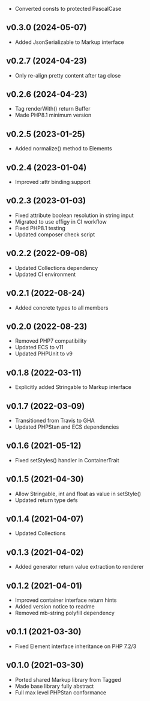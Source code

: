 * Converted consts to protected PascalCase

## v0.3.0 (2024-05-07)
* Added JsonSerializable to Markup interface

## v0.2.7 (2024-04-23)
* Only re-align pretty content after tag close

## v0.2.6 (2024-04-23)
* Tag renderWith() return Buffer
* Made PHP8.1 minimum version

## v0.2.5 (2023-01-25)
* Added normalize() method to Elements

## v0.2.4 (2023-01-04)
* Improved :attr binding support

## v0.2.3 (2023-01-03)
* Fixed attribute boolean resolution in string input
* Migrated to use effigy in CI workflow
* Fixed PHP8.1 testing
* Updated composer check script

## v0.2.2 (2022-09-08)
* Updated Collections dependency
* Updated CI environment

## v0.2.1 (2022-08-24)
* Added concrete types to all members

## v0.2.0 (2022-08-23)
* Removed PHP7 compatibility
* Updated ECS to v11
* Updated PHPUnit to v9

## v0.1.8 (2022-03-11)
* Explicitly added Stringable to Markup interface

## v0.1.7 (2022-03-09)
* Transitioned from Travis to GHA
* Updated PHPStan and ECS dependencies

## v0.1.6 (2021-05-12)
* Fixed setStyles() handler in ContainerTrait

## v0.1.5 (2021-04-30)
* Allow Stringable, int and float as value in setStyle()
* Updated return type defs

## v0.1.4 (2021-04-07)
* Updated Collections

## v0.1.3 (2021-04-02)
* Added generator return value extraction to renderer

## v0.1.2 (2021-04-01)
* Improved container interface return hints
* Added version notice to readme
* Removed mb-string polyfill dependency

## v0.1.1 (2021-03-30)
* Fixed Element interface inheritance on PHP 7.2/3

## v0.1.0 (2021-03-30)
* Ported shared Markup library from Tagged
* Made base library fully abstract
* Full max level PHPStan conformance
